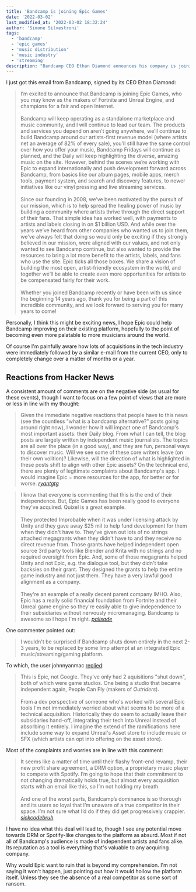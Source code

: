 ```yaml
---
title: 'Bandcamp is joining Epic Games'
date: '2022-03-02'
last_modified_at: '2022-03-02 18:32:24'
author: 'Simone Silvestroni'
tags:
  - 'bandcamp'
  - 'epic games'
  - 'music distribution'
  - 'music industry'
  - 'streaming'
description: "Bandcamp CEO Ethan Diamond announces his company is joining Epic Games, the makers of Fortnite and Unreal Engine."
---
```

I just got this email from Bandcamp, signed by its CEO Ethan Diamond:

> I’m excited to announce that Bandcamp is joining Epic Games, who you may know as the makers of Fortnite and Unreal Engine, and champions for a fair and open Internet.
> <br><br>
> Bandcamp will keep operating as a standalone marketplace and music community, and I will continue to lead our team. The products and services you depend on aren’t going anywhere, we’ll continue to build Bandcamp around our artists-first revenue model (where artists net an average of 82% of every sale), you’ll still have the same control over how you offer your music, Bandcamp Fridays will continue as planned, and the Daily will keep highlighting the diverse, amazing music on the site. However, behind the scenes we’re working with Epic to expand internationally and push development forward across Bandcamp, from basics like our album pages, mobile apps, merch tools, payment system, and search and discovery features, to newer initiatives like our vinyl pressing and live streaming services.
> <br><br>
> Since our founding in 2008, we’ve been motivated by the pursuit of our mission, which is to help spread the healing power of music by building a community where artists thrive through the direct support of their fans. That simple idea has worked well, with payments to artists and labels closing in on $1 billion USD. And while over the years we’ve heard from other companies who wanted us to join them, we’ve always felt that doing so would only be exciting if they strongly believed in our mission, were aligned with our values, and not only wanted to see Bandcamp continue, but also wanted to provide the resources to bring a lot more benefit to the artists, labels, and fans who use the site. Epic ticks all those boxes. We share a vision of building the most open, artist-friendly ecosystem in the world, and together we’ll be able to create even more opportunities for artists to be compensated fairly for their work.
> <br><br>
> Whether you joined Bandcamp recently or have been with us since the beginning 14 years ago, thank you for being a part of this incredible community, and we look forward to serving you for many years to come!

Personally, I think this might be exciting news, I hope Epic could help Bandcamp improving on their existing platform, hopefully to the point of becoming even more palatable to more musicians around the world. 

Of course I'm painfully aware how lots of acquisitions in the tech industry were immediately followed by a similar e-mail from the current CEO, only to completely change over a matter of months or a year.

## Reactions from Hacker News

A consistent amount of comments are on the negative side (as usual for these events), though I want to focus on a few point of views that are more or less in line with my thought:

> Given the immediate negative reactions that people have to this news (see the countless "what is a bandcamp alternative?" posts going around right now), I wonder how it will impact one of Bandcamp's most important assets: their Daily blog. From what I can tell, the blog posts are largely written by independent music journalists. The topics are all over the place (in a good way), and they are fun, personal ways to discover music. Will we see some of these core writers leave (on their own volition)? Likewise, will the direction of what is highlighted in these posts shift to align with other Epic assets?
> On the technical end, there are plenty of legitimate complaints about Bandcamp's app. I would imagine Epic = more resources for the app, for better or for worse.
> <cite><a href="https://news.ycombinator.com/item?id=30534526">ryantgtg</a></cite>

> I know that everyone is commenting that this is the end of their independence. But, Epic Games has been really good to everyone they've acquired. Quixel is a great example.
> <br><br>
> They protected Improbable when it was under licensing attack by Unity and they gave away $25 mil to help fund development for them when they didn't have to. They've given out lots of no strings attached megagrants when they didn't have to and they receive no direct revenue from. Those grants have helped independent open source 3rd party tools like Blender and Krita with no strings and no required oversight from Epic. And, some of those megagrants helped Unity and not Epic, e.g. the dialogue tool, but they didn't take backsies on their grant. They designed the grants to help the entire game industry and not just them. They have a very lawful good alignment as a company.
> <br><br>
> They're an example of a really decent parent company IMHO. Also, Epic has a really solid financial foundation from Fortnite and their Unreal game engine so they're easily able to give independence to their subsidiaries without nervously micromanaging. Bandcamp is awesome so I hope I'm right.
> <cite><a href="https://news.ycombinator.com/item?id=30535217">palisade</a></cite>

One commenter pointed out:

> I wouldn't be surprised if Bandcamp shuts down entirely in the next 2-3 years, to be replaced by some limp attempt at an integrated Epic music/streaming/gaming platform.

To which, the user johnnyanmac [replied](https://news.ycombinator.com/item?id=30533071):

> This is Epic, not Google. They've only had 2 aquisitions "shut down", both of which were game studios. One being a studio that became independent again, People Can Fly (makers of _Outriders_).
> <br><br>
> From a dev perspective of someone who's worked with several Epic tools I'm not immediately worried about what seems to be more of a technical acquisition. Historically they do seem to actually leave their subsidaries hand-off, integrating their tech into Unreal instead of absorbing it entirely. I imagine the extend of the ramifications here include some way to expand Unreal's Asset store to include music or SFX (which artists can opt into offering on the asset store).

Most of the complaints and worries are in line with this comment:

> It seems like a matter of time until their flashy front-end revamp, their new profit share agreement, a DRM option, a proprietary music player to compete with Spotify. I’m going to hope that their commitment to not changing dramatically holds true, but almost every acquisition starts with an email like this, so I’m not holding my breath.
> <br><br>
> And one of the worst parts, Bandcamp’s dominance is so thorough and its users so loyal that I’m unaware of a true competitor in their space. I’m not sure what I’d do if they did get progressively crappier.
> <cite><a href="https://news.ycombinator.com/item?id=30535400">sickcodebruh</a></cite>

I have no idea what this deal will lead to, though I see any potential move towards DRM or Spotify-like changes to the platform as absurd. Most if not all of Bandcamp's audience is made of independent artists and fans alike. Its reputation as a tool is everything that's valuable to any acquiring company. 

Why would Epic want to ruin that is beyond my comprehension. I'm not saying it won't happen, just pointing out how it would hollow the platform itself. Unless they see the absence of a real competitor as some sort of ransom.